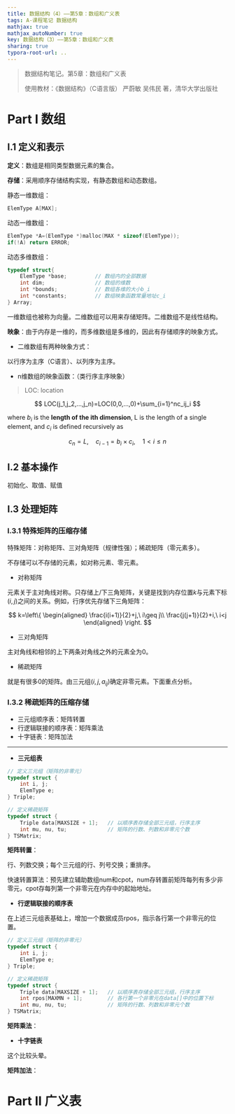 ```yaml
---
title: 数据结构（4）——第5章：数组和广义表
tags: A-课程笔记 数据结构
mathjax: true
mathjax_autoNumber: true
key: 数据结构（3）——第5章：数组和广义表
sharing: true
typora-root-url: ..
---
```


> 数据结构笔记。第5章：数组和广义表
> 
> 使用教材：《数据结构》（C语言版）  严蔚敏 吴伟民 著，清华大学出版社

<!--more-->

# Part I 数组

## I.1 定义和表示

**定义**：数组是相同类型数据元素的集合。

**存储**：采用顺序存储结构实现，有静态数组和动态数组。

静态一维数组：

``` c
ElemType A[MAX];
```

动态一维数组：

``` c
ElemType *A=(ElemType *)malloc(MAX * sizeof(ElemType));
if(!A) return ERROR;
```

动态多维数组：

``` c
typedef struct{
    ElemType *base;         // 数组内的全部数据
    int dim;                // 数组的维数
    int *bounds;            // 数组各维的大小b_i
    int *constants;         // 数组映象函数常量地址c_i
} Array;
```

一维数组也被称为向量。二维数组可以用来存储矩阵。二维数组不是线性结构。

**映象**：由于内存是一维的，而多维数组是多维的，因此有存储顺序的映象方式。

- 二维数组有两种映象方式：

以行序为主序（C语言）、以列序为主序。

- n维数组的映象函数：（类行序主序映象）

> LOC: location

$$
LOC(j_1,j_2,...,j_n)=LOC(0,0,...,0)+\sum_{i=1}^nc_ij_i
$$

where $b_i$ is the **length of the ith dimension**, L is the length of a single element, and $c_i$ is defined recursively as

$$
c_n=L,\quad c_{i-1}=b_i\times c_i,\quad 1<i\leq n
$$

## I.2 基本操作

初始化、取值、赋值

## I.3 处理矩阵

### I.3.1 特殊矩阵的压缩存储

特殊矩阵：对称矩阵、三对角矩阵（规律性强）；稀疏矩阵（零元素多）。

不存储可以不存储的元素，如对称元素、零元素。

- 对称矩阵

元素关于主对角线对称。只存储上/下三角矩阵，关键是找到内存位置$k$与元素下标$(i,j)$之间的关系。例如，行序优先存储下三角矩阵：

$$
k=\left\{
    \begin{aligned}
         \frac{i(i+1)}{2}+j,\ i\geq j\\
         \frac{j(j+1)}{2}+i,\ i<j
    \end{aligned}
\right.
$$

- 三对角矩阵

主对角线和相邻的上下两条对角线之外的元素全为0。

- 稀疏矩阵

就是有很多0的矩阵。由三元组$(i,j,a_{ij})$确定非零元素。下面重点分析。

### I.3.2 稀疏矩阵的压缩存储

- 三元组顺序表：矩阵转置
- 行逻辑联接的顺序表：矩阵乘法
- 十字链表：矩阵加法

----

- **三元组表**

``` c
// 定义三元组（矩阵的非零元）
typedef struct {
    int i, j;
    ElemType e;
} Triple;

// 定义稀疏矩阵
typedef struct {
    Triple data[MAXSIZE + 1];   // 以顺序表存储全部三元组，行序主序
    int mu, nu, tu;             // 矩阵的行数、列数和非零元个数
} TSMatrix;
```

**矩阵转置**：

行、列数交换；每个三元组的行、列号交换；重排序。

快速转置算法：预先建立辅助数组num和cpot，num存转置前矩阵每列有多少非零元，cpot存每列第一个非零元在内存中的起始地址。

- **行逻辑联接的顺序表**

在上述三元组表基础上，增加一个数据成员rpos，指示各行第一个非零元的位置。

``` c
// 定义三元组（矩阵的非零元）
typedef struct {
    int i, j;
    ElemType e;
} Triple;

// 定义稀疏矩阵
typedef struct {
    Triple data[MAXSIZE + 1];   // 以顺序表存储全部三元组，行序主序
    int rpos[MAXMN + 1];        // 各行第一个非零元在data[]中的位置下标
    int mu, nu, tu;             // 矩阵的行数、列数和非零元个数
} TSMatrix;
```

**矩阵乘法**：

- **十字链表**

这个比较头晕。

**矩阵加法**：

# Part II 广义表

